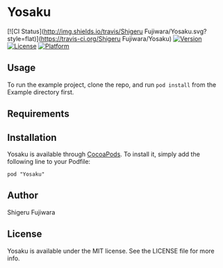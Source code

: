 # Yosaku

[![CI Status](http://img.shields.io/travis/Shigeru Fujiwara/Yosaku.svg?style=flat)](https://travis-ci.org/Shigeru Fujiwara/Yosaku)
[![Version](https://img.shields.io/cocoapods/v/Yosaku.svg?style=flat)](http://cocoadocs.org/docsets/Yosaku)
[![License](https://img.shields.io/cocoapods/l/Yosaku.svg?style=flat)](http://cocoadocs.org/docsets/Yosaku)
[![Platform](https://img.shields.io/cocoapods/p/Yosaku.svg?style=flat)](http://cocoadocs.org/docsets/Yosaku)

## Usage

To run the example project, clone the repo, and run `pod install` from the Example directory first.

## Requirements

## Installation

Yosaku is available through [CocoaPods](http://cocoapods.org). To install
it, simply add the following line to your Podfile:

    pod "Yosaku"

## Author

Shigeru Fujiwara

## License

Yosaku is available under the MIT license. See the LICENSE file for more info.

